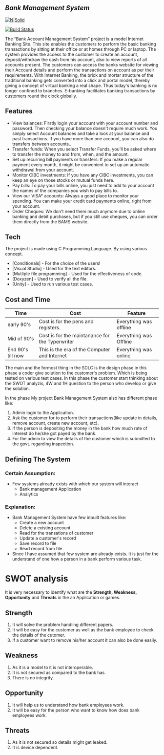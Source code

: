 ## _Bank Management System_

[![N|Solid](https://cldup.com/dTxpPi9lDf.thumb.png)](https://nodesource.com/products/nsolid)

[![Build Status](https://travis-ci.org/joemccann/dillinger.svg?branch=master)](https://travis-ci.org/joemccann/dillinger)

 The “Bank Account Management System” project is a model Internet Banking Site. This site enables the customers to perform the basic banking transactions by sitting at their office or at homes through PC or laptop. The system provides the access to the customer to create an account, deposit/withdraw the cash from his account, also to view reports of all accounts present. The customers can access the banks website for viewing their Account details and perform the transactions on account as per their requirements. With Internet Banking, the brick and mortar structure of the traditional banking gets converted into a click and portal model, thereby giving a concept of virtual banking a real shape. Thus today's banking is no longer confined to branches. E-banking facilitates banking transactions by customers round the clock globally.

## Features

- View balances: Firstly login your account with your account number and password. Then checking your balance doesn't require much work. You simply select Account balances and take a look at your balance and past transactions. If you have more than one account, you can also do transfers between accounts..
- Transfer funds: When you select Transfer Funds, you'll be asked where to transfer the money to and from, when, and the amount. 
- Set up recurring bill payments or transfers: If you make a regular payment every month, it might be convenient to set up an automatic withdrawal from your account.
- Monitor CIBC investments: If you have any CIBC investments, you can keep an eye on those stocks or mutual funds here.
- Pay bills: To pay your bills online, you just need to add to your account the names of the companies you wish to pay bills to.
- View our VISA* accounts: Always a good place to monitor your spending. You can make your credit card payments online, right from your account.
- Order Cheques: We don't need them much anymore due to online banking and debit purchases, but if you still use cheques, you can order them directly from the BAMS website.


## Tech

The project is made using C Programming Language. By using various concept.

- [Conditionals] - For the choice of the users!
- [Visual Studio] - Used for the text editors.
- [Mutliple file programming] - Used for the effectiveness of code.
- [Doxyzen] - Used to verify all the file.
- [Unity] - Used to run various test cases.


## Cost and Time
| Time | Cost | Feature |
| ------ | ------ | ------ |
| early 90's | Cost is for the pens and registers. | Everything was offline |
| Mid of 90's | Cost is for the maintanance for the Typerwriter | Everything was Offline |
| End 90's till now | This is the era of the Computer and Internet | Everything was online |



The main and the formost thing in the SDLC is  the design phase in this phase a coder give solution to the customer's problem. Which is being tested on various test cases. In this phase the customer start thinking about the SWOT analyzis, 4W and 1H question to the person who develop or give the solution.

In the phase My project Bank Management System also has different phase like:
1. Admin login to the Application.
2. Ask the customer for to perform their transactions(like update in details, remove account, create new account, etc). 
3. If the person is depositing the money in the bank how much rate of interest do he/she got payed by the bank.
4. For the admin to view the details of the customer which is submitted to the govt. regarding inspection.


## Defining The System
### Certain Assumption:
* Few systems already exists with which our system will interact
    * Bank management Application
    * Analytics
### Explanation:
* Bank Management System have few inbuilt features like:
    * Create a new account
    * Delete a existing account
    * Read for the transations of customer
    * Update a customer's record
    * Save record to file
    * Read record from file 
* Since I have assumed that few system are already exists. It is just for the understand of one how a person in a bank perform various task. 


#  SWOT analysis
It is very necessary to identify what are the **Strength, Weakness, Opportunity** and **Threats** in the an Application or games. 

## Strength
1. It will solve the problem handling different papers.
2. It will be easy for the customer as well as the bank employee to check the details of the cutomer.
3. If a customer want to remove his/her account it can also be done easily.

##  Weakness
1. As it is a model to it is not interoperable.
2. It is not secured as compared to the bank has.
3. There is no integrity.

##  Opportunity
1. It will help us to understand how bank employees work.
2. It will be easy for the person who want to know how does bank employees work. 

##  Threats
1. As it is not secured so details might get leaked.
2. It is device dependent.
